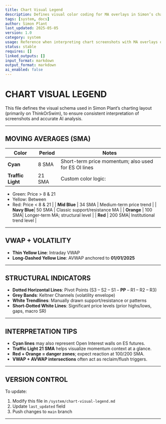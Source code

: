 ```yaml
---
title: Chart Visual Legend  
description: Defines visual color coding for MA overlays in Simon’s chart screenshots  
tags: [system, docs]  
author: Simon Plant  
last_updated: 2025-05-05  
version: 1.0  
category: system  
usage: Reference when interpreting chart screenshots with MA overlays or custom color codings. Produces clarity for AI or human reading of screenshots. Consumes visual color legend.
status: stable  
requires: []  
linked_outputs: []  
input_format: markdown  
output_format: markdown  
ai_enabled: false  
---
```


# CHART VISUAL LEGEND

This file defines the visual schema used in Simon Plant’s charting layout (primarily on ThinkOrSwim), to ensure consistent interpretation of screenshots and accurate AI analysis.

---

## MOVING AVERAGES (SMA)

| Color        | Period | Notes                                                |
|--------------|--------|------------------------------------------------------|
| **Cyan**     | 8 SMA  | Short-term price momentum; also used for ES OI lines |
| **Traffic Light** | 21 SMA | Custom color logic:  
  - Green: Price > 8 & 21  
  - Yellow: Between  
  - Red: Price < 8 & 21 |
| **Mid Blue** | 34 SMA | Medium-term price trend                              |
| **Navy Blue**| 50 SMA | Classic support/resistance MA                        |
| **Orange**   | 100 SMA| Longer-term MA; structural level                     |
| **Red**      | 200 SMA| Institutional trend level                            |

---

## VWAP + VOLATILITY

- **Thin Yellow Line**: Intraday VWAP  
- **Long-Dashed Yellow Line**: AVWAP anchored to **01/01/2025**

---

## STRUCTURAL INDICATORS

- **Dotted Horizontal Lines**: Pivot Points (S3 – S2 – S1 – **PP** – R1 – R2 – R3)  
- **Grey Bands**: Keltner Channels (volatility envelope)  
- **White Trendlines**: Manually drawn support/resistance or patterns  
- **Short-Dotted White Lines**: Significant price levels (prior highs/lows, gaps, macro SR)

---

## INTERPRETATION TIPS

- **Cyan lines** may also represent Open Interest walls on ES futures.  
- **Traffic Light 21 SMA** helps visualize momentum context at a glance.  
- **Red + Orange = danger zones**; expect reaction at 100/200 SMA.  
- **VWAP + AVWAP intersections** often act as reclaim/flush triggers.

---

## VERSION CONTROL

To update:
1. Modify this file in `/system/chart-visual-legend.md`
2. Update `last_updated` field
3. Push changes to `main` branch

---